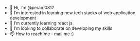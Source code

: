 - 👋 Hi, I’m @peram0812
- 👀 I’m interested in learning new tech stacks of web application development
- 🌱 I’m currently learning react js 
- 💞️ I’m looking to collaborate on developing my skills
- 📫 How to reach me - mail me :)

<!---
peram0812/peram0812 is a ✨ special ✨ repository because its `README.md` (this file) appears on your GitHub profile.
You can click the Preview link to take a look at your changes.
--->
